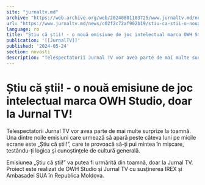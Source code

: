 ```yaml
---
site: "jurnaltv.md"
archive: "https://web.archive.org/web/20240801103725/www.jurnaltv.md/news/c02f2c72af902b19/stiu-ca-stii-o-noua-emisiune-de-joc-intelectual-marca-owh-studio-doar-la-jurnal-tv.html"
url: "https://www.jurnaltv.md/news/c02f2c72af902b19/stiu-ca-stii-o-noua-emisiune-de-joc-intelectual-marca-owh-studio-doar-la-jurnal-tv.html"
language: ro
title: "Știu că știi! - o nouă emisiune de joc intelectual marca OWH Studio, doar la Jurnal TV!"
publication: '[[JurnalTV]]'
published: '2024-05-24'
section: novosti
description: "Telespectatorii Jurnal TV vor avea parte de mai multe surprize la toamnă. Una dintre noile emisiuni care urmează să apară peste câteva luni pe micile ecrane este „Știu că știi!”, care te provoacă să-ți pui mintea în mișcare, testându-ți logica și cunoștințele de cultură generală."
---
```


# Știu că știi! - o nouă emisiune de joc intelectual marca OWH Studio, doar la Jurnal TV!

Telespectatorii Jurnal TV vor avea parte de mai multe surprize la toamnă. Una dintre noile emisiuni care urmează să apară peste câteva luni pe micile ecrane este „Știu că știi!”, care te provoacă să-ți pui mintea în mișcare, testându-ți logica și cunoștințele de cultură generală.

Emisiunea „Știu că știi!” va putea fi urmărită din toamnă, doar la Jurnal TV. Proiect este realizat de OWH Studio și Jurnal TV cu susținerea IREX și Ambasadei SUA în Republica Moldova.